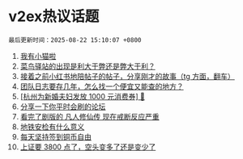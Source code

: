 # v2ex热议话题

`最后更新时间：2025-08-22 15:10:07 +0800`

1. [我有小猫啦](https://www.v2ex.com/t/1154168)
1. [菜鸟驿站的出现是利大于弊还是弊大于利？](https://www.v2ex.com/t/1154074)
1. [接着之前小红书地陪帖子的帖子，分享刚才的故事（tg 方面，翻车）](https://www.v2ex.com/t/1154097)
1. [团队日志要存几年，怎么找一个便宜又能查的地方？](https://www.v2ex.com/t/1154038)
1. [[杭州为新婚夫妇发放 1000 元消费券] 🤡](https://www.v2ex.com/t/1154122)
1. [分享一下你平时会刷的论坛](https://www.v2ex.com/t/1153998)
1. [看完了剧版的 凡人修仙传 现在戒断反应严重](https://www.v2ex.com/t/1154054)
1. [地铁安检有什么意义](https://www.v2ex.com/t/1154197)
1. [每天坚持签到铜币自由](https://www.v2ex.com/t/1154149)
1. [上证要 3800 点了，空头变多了还是变少了](https://www.v2ex.com/t/1154178)

